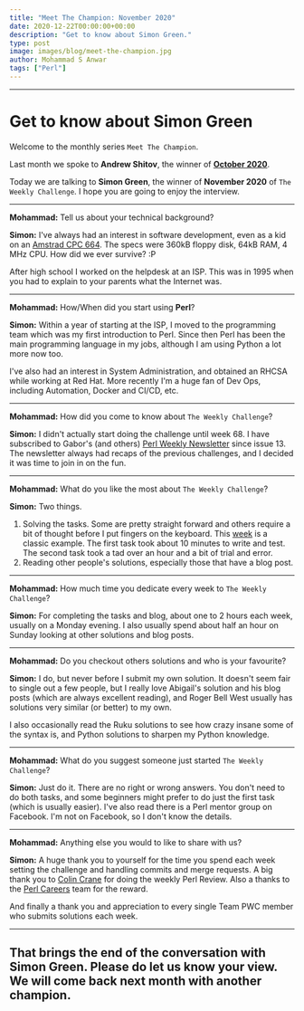 ```yaml
---
title: "Meet The Champion: November 2020"
date: 2020-12-22T00:00:00+00:00
description: "Get to know about Simon Green."
type: post
image: images/blog/meet-the-champion.jpg
author: Mohammad S Anwar
tags: ["Perl"]
---
```

---

# Get to know about Simon Green

Welcome to the monthly series `Meet The Champion`.

Last month we spoke to **Andrew Shitov**, the winner of **[October 2020](/blog/meet-the-champion-2020-10)**.

Today we are talking to **Simon Green**, the winner of **November 2020** of `The Weekly Challenge`. I hope you are going to enjoy the interview.

---

**Mohammad:** Tell us about your technical background?

**Simon:** I've always had an interest in software development, even as a kid on an [Amstrad CPC 664](https://en.wikipedia.org/wiki/Amstrad_CPC). The specs were 360kB floppy disk, 64kB RAM, 4 MHz CPU. How did we ever survive? :P

After high school I worked on the helpdesk at an ISP. This was in 1995 when you had to explain to your parents what the Internet was.

---

**Mohammad:** How/When did you start using **Perl**?

**Simon:** Within a year of starting at the ISP, I moved to the programming team which was my first introduction to Perl. Since then Perl has been the main programming language in my jobs, although I am using Python a lot more now too.

I've also had an interest in System Administration, and obtained an RHCSA while working at Red Hat. More recently I'm a huge fan of Dev Ops, including Automation, Docker and CI/CD, etc.

---

**Mohammad:** How did you come to know about `The Weekly Challenge`?

**Simon:** I didn't actually start doing the challenge until week 68. I have subscribed to Gabor's (and others) [Perl Weekly Newsletter](https://perlweekly.com/) since issue 13. The newsletter always had recaps of the previous challenges, and I decided it was time to join in on the fun.

---

**Mohammad:** What do you like the most about `The Weekly Challenge`?

**Simon:** Two things.

1. Solving the tasks. Some are pretty straight forward and others require a bit of thought before I put fingers on the keyboard. This [week](/blog/perl-weekly-challenge-092/) is a classic example. The first task took about 10 minutes to write and test. The second task took a tad over an hour and a bit of trial and error.
1. Reading other people's solutions, especially those that have a blog post.

---

**Mohammad:** How much time you dedicate every week to `The Weekly Challenge`?

**Simon:** For completing the tasks and blog, about one to 2 hours each week, usually on a Monday evening. I also usually spend about half an hour on Sunday looking at other solutions and blog posts.

---

**Mohammad:** Do you checkout others solutions and who is your favourite?

**Simon:** I do, but never before I submit my own solution. It doesn't seem fair to single out a few people, but I really love Abigail's solution and his blog posts (which are always excellent reading), and Roger Bell West usually has solutions very similar (or better) to my own.

I also occasionally read the Ruku solutions to see how crazy insane some of the syntax is, and Python solutions to sharpen my Python knowledge.

---

**Mohammad:** What do you suggest someone just started `The Weekly Challenge`?

**Simon:** Just do it. There are no right or wrong answers. You don't need to do both tasks, and some beginners might prefer to do just the first task (which is usually easier). I've also read there is a Perl mentor group on Facebook. I'm not on Facebook, so I don't know the details.

---

**Mohammad:** Anything else you would to like to share with us?

**Simon:** A huge thank you to yourself for the time you spend each week setting the challenge and handling commits and merge requests. A big thank you to [Colin Crane](mailto:pwc.perfectwave@gmail.com) for doing the weekly Perl Review. Also a thanks to the [Perl Careers](https://perl.careers/) team for the reward.

And finally a thank you and appreciation to every single Team PWC member who submits solutions each week.

---

That brings the end of the conversation with **Simon Green**. Please do let us know your view. We will come back next month with another champion.
---
